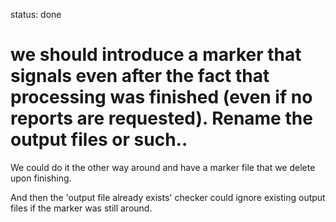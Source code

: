 status: done
# we should introduce a marker that signals even after the fact that processing was finished (even if no reports are requested). Rename the output files or such..

We could do it the other way around and have a marker file that we 
delete upon finishing.

And then the 'output file already exists' checker could ignore existing output files
if the marker was still around.

